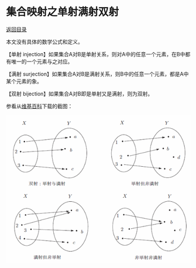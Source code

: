 # 集合映射之单射满射双射

[返回目录](index.md)

本文没有具体的数学公式和定义。

【单射 injection】如果集合A对B是单射关系，则对A中的任意一个元素，在B中都有唯一的一个元素与之对应。

【满射 surjection】如果集合A对B是满射关系，则B中的任意一个元素，都是A中某个元素的象。

【双射 bijection】如果集合A对B即是单射又是满射，则为双射。

参看从[维基百科](https://zh.wikipedia.org/wiki/%E5%8D%95%E5%B0%84%E3%80%81%E6%BB%A1%E5%B0%84%E4%B8%8E%E5%8F%8C%E5%B0%84)下载的截图：

![](images/GeLeiMappings.png)